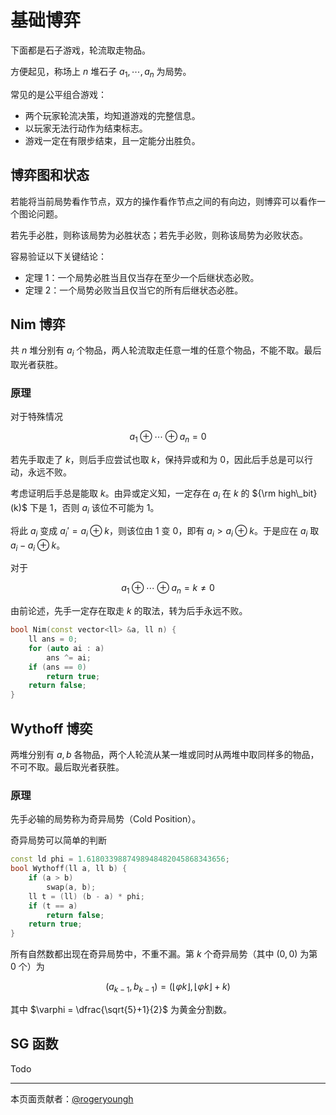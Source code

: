 # 基础博弈

下面都是石子游戏，轮流取走物品。

方便起见，称场上 $n$ 堆石子 $a_1,\cdots,a_n$ 为局势。

常见的是公平组合游戏：

- 两个玩家轮流决策，均知道游戏的完整信息。
- 以玩家无法行动作为结束标志。
- 游戏一定在有限步结束，且一定能分出胜负。

## 博弈图和状态

若能将当前局势看作节点，双方的操作看作节点之间的有向边，则博弈可以看作一个图论问题。

若先手必胜，则称该局势为必胜状态；若先手必败，则称该局势为必败状态。

容易验证以下关键结论：

- 定理 1：一个局势必胜当且仅当存在至少一个后继状态必败。
- 定理 2：一个局势必败当且仅当它的所有后继状态必胜。

## Nim 博弈

共 $n$ 堆分别有 $a_i$ 个物品，两人轮流取走任意一堆的任意个物品，不能不取。最后取光者获胜。

### 原理

对于特殊情况

$$
a_1 \oplus \cdots \oplus a_n = 0
$$

若先手取走了 $k$，则后手应尝试也取 $k$，保持异或和为 $0$，因此后手总是可以行动，永远不败。

考虑证明后手总是能取 $k$。由异或定义知，一定存在 $a_i$ 在 $k$ 的 ${\rm high\_bit}(k)$ 下是 $1$，否则 $a_i$ 该位不可能为 $1$。

将此 $a_i$ 变成 $a_i' = a_i \oplus k$，则该位由 $1$ 变 $0$，即有 $a_i > a_i \oplus k$。于是应在 $a_i$ 取 $a_i - a_i \oplus k$。

对于

$$
a_1 \oplus \cdots \oplus a_n = k \ne 0
$$

由前论述，先手一定存在取走 $k$ 的取法，转为后手永远不败。

```cpp
bool Nim(const vector<ll> &a, ll n) {
    ll ans = 0;
    for (auto ai : a)
        ans ^= ai;
    if (ans == 0)
        return true;
    return false;
}
```

## Wythoff 博奕

两堆分别有 $a,b$ 各物品，两个人轮流从某一堆或同时从两堆中取同样多的物品，不可不取。最后取光者获胜。

### 原理

先手必输的局势称为奇异局势（Cold Position）。

奇异局势可以简单的判断

```cpp
const ld phi = 1.6180339887498948482045868343656;
bool Wythoff(ll a, ll b) {
    if (a > b)
        swap(a, b);
    ll t = (ll) (b - a) * phi;
    if (t == a)
        return false;
    return true;
}
```

所有自然数都出现在奇异局势中，不重不漏。第 $k$ 个奇异局势（其中 $(0,0)$ 为第 $0$ 个）为

$$
(a_{k-1},b_{k-1}) = (\lfloor \varphi k\rfloor , \lfloor \varphi k \rfloor + k)
$$

其中 $\varphi = \dfrac{\sqrt{5}+1}{2}$ 为黄金分割数。

## SG 函数

Todo

------

本页面贡献者：[@rogeryoungh](https://github.com/rogeryoungh)
